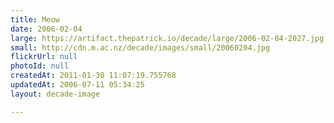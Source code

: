 ```yaml
---
title: Meow
date: 2006-02-04
large: https://artifact.thepatrick.io/decade/large/2006-02-04-2027.jpg
small: http://cdn.m.ac.nz/decade/images/small/20060204.jpg
flickrUrl: null
photoId: null
createdAt: 2011-01-30 11:07:19.755768
updatedAt: 2006-07-11 05:34:25
layout: decade-image

---
```



